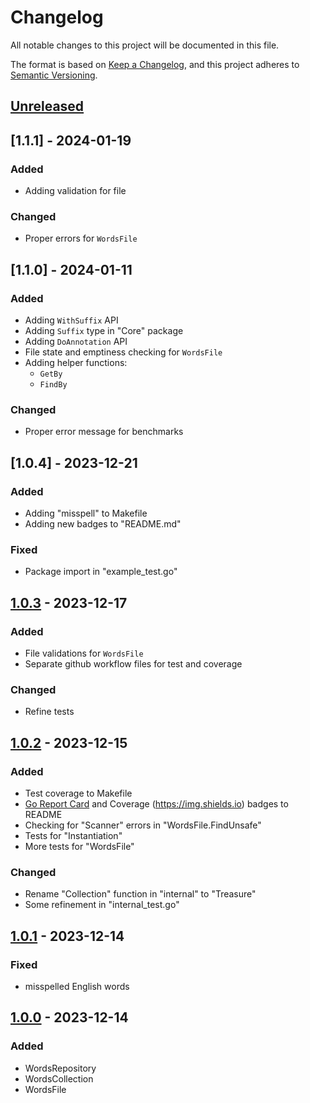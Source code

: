 # Changelog

All notable changes to this project will be documented in this file.

The format is based on [Keep a Changelog](https://keepachangelog.com/en/1.1.0/),
and this project adheres to [Semantic Versioning](https://semver.org/spec/v2.0.0.html).

## [Unreleased]

## [1.1.1] - 2024-01-19

### Added

- Adding validation for file

### Changed

- Proper errors for `WordsFile`

## [1.1.0] - 2024-01-11

### Added

- Adding `WithSuffix` API
- Adding `Suffix` type in "Core" package
- Adding `DoAnnotation` API
- File state and emptiness checking for `WordsFile`
- Adding helper functions:
  - `GetBy`
  - `FindBy`

### Changed

- Proper error message for benchmarks

## [1.0.4] - 2023-12-21

### Added

- Adding "misspell" to Makefile
- Adding new badges to "README.md"

### Fixed

- Package import in "example_test.go"

## [1.0.3] - 2023-12-17

### Added

- File validations for `WordsFile`
- Separate github workflow files for test and coverage

### Changed

- Refine tests

## [1.0.2] - 2023-12-15

### Added

- Test coverage to Makefile
- [Go Report Card](https://goreportcard.com/badge) and Coverage (https://img.shields.io) badges to README
- Checking for "Scanner" errors in "WordsFile.FindUnsafe"
- Tests for "Instantiation"
- More tests for "WordsFile"

### Changed

- Rename "Collection" function in "internal" to "Treasure"
- Some refinement in "internal_test.go"

## [1.0.1] - 2023-12-14

### Fixed

- misspelled English words

## [1.0.0] - 2023-12-14

### Added

- WordsRepository
- WordsCollection
- WordsFile

[unreleased]: https://github.com/saleh-rahimzadeh/go-words/compare/v1.0.0...HEAD
[1.0.0]: https://github.com/saleh-rahimzadeh/go-words/releases/tag/v1.0.0
[1.0.1]: https://github.com/saleh-rahimzadeh/go-words/releases/tag/v1.0.1
[1.0.2]: https://github.com/saleh-rahimzadeh/go-words/releases/tag/v1.0.2
[1.0.3]: https://github.com/saleh-rahimzadeh/go-words/releases/tag/v1.0.3

